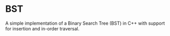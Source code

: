 # BST
A simple implementation of a Binary Search Tree (BST) in C++ with support for insertion and in-order traversal.
